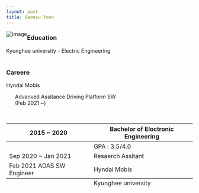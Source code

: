 ```yaml
---
layout: post
title: Geonsu Yoon
---
```


<img src="https://user-images.githubusercontent.com/57785895/122384263-7d619500-cfa6-11eb-8250-ffe4ead91b41.jpg" alt="image" style="float:left">

### Education
Kyunghee university - Electric Engineering
<br>
<br>
### Careere
Hyndai Mobis 
<ul type = none>
<li>Advanved Assitance Driving Platform SW</li>
(Feb 2021 ~)
</ul>
 <br>


<table>
  <thead>
    <tr>
      <th>2015 ~ 2020</th>
      <th>Bachelor of Eloctronic Engineering</th>
    </tr>
  </thead>
  <tfoot>
    <tr>
      <td> </td>
      <td>Kyunghee university</td>
    </tr>
  </tfoot>
  <tbody>
    <tr>
      <td> </td>
      <td>GPA : 3.5/4.0</td>
    </tr>
    <tr>
      <td>Sep 2020 ~ Jan 2021 </td>
      <td>Resaerch Assitant</td>
    </tr>
    <tr>
      <td>Feb 2021 ADAS SW Engineer</td>
      <td>Hyndai Mobis</td>
    </tr>
  </tbody>
</table>
